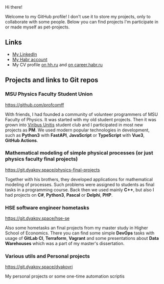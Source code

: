 Hi there! 

Welcome to my GitHub profile! I don't use it to store my projects, only to collaborate with some people. Below you can find projects I'm participate in or made myself as pet-projects.


## Links
- [My LinkedIn](https://to.dyakov.space/linkedin-rd)
- [My Habr account](https://to.dyakov.space/habr-rd)
- My CV profile [on hh.ru](https://to.dyakov.space/hh-rd) and [on career.habr.ru](https://to.dyakov.space/habrcareer-rd)

## Projects and links to Git repos
### MSU Physics Faculty Student Union
    
https://github.com/profcomff

With friends, I had founded a community of volunteer programmers of MSU Faculty of Physics. It was started with my old student projects. Then it was grown into [Viribus Unitis](https://t.me/ViribusUnitisGroup) student club and I participated in most new projects as **PM**. We used modern popular technologies in development, such as **Python3** with **FastAPI**, **JavaScript** or **TypeScript** with **Vue3**, **GitHub Actions**.


### Mathematical modeling of simple physical processes (or just physics faculty final projects)

https://git.dyakov.space/physics-final-projects

Together with his brothers, they developed applications for mathematical modeling of processes. Such problems were assigned to students as final tasks in a programming course. Back then we used mainly **C++**, but also I had projects on **C#**, **Python3**, **Pascal** or **Delphi**, **PHP**.


### HSE software engineer hometasks

https://git.dyakov.space/hse-se

Also some hometasks an final projects from my master study in Higher School of Economics. There you can find some simple **DevOps** tasks with usage of **GitLab CI**, **Terraform**, **Vagrant** and some presentations about **Data Warehouses** which was a part of my master's dissertation.


### Various utils and Personal projects

https://git.dyakov.space/dyakovri

My personal projects or some one-time automation scriptis
